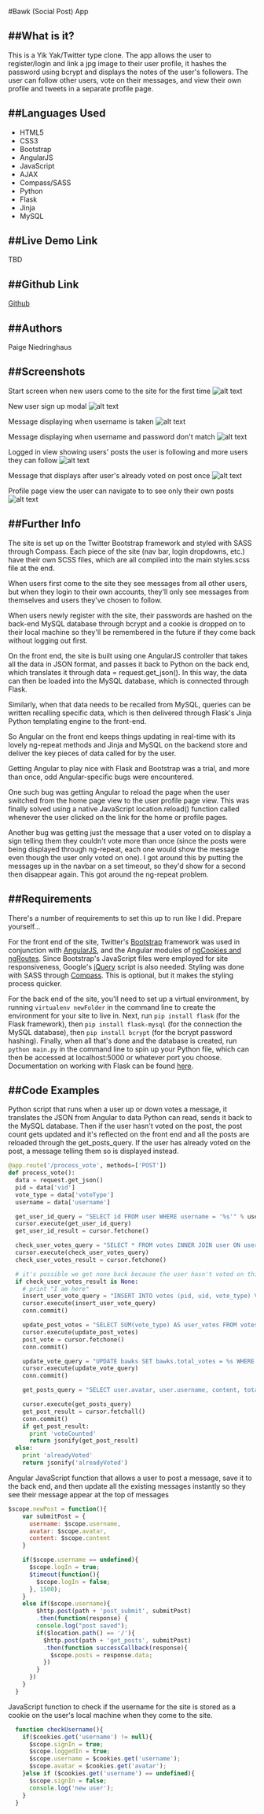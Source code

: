 #Bawk (Social Post) App

##What is it?
---
This is a Yik Yak/Twitter type clone. The app allows the user to register/login and link a jpg image to their user profile, it hashes the password using bcrypt and displays the notes of the user's followers. The user can follow other users, vote on their messages, and view their own profile and tweets in a separate profile page.

##Languages Used
---
  * HTML5
  * CSS3
  * Bootstrap
  * AngularJS
  * JavaScript
  * AJAX
  * Compass/SASS
  * Python
  * Flask
  * Jinja
  * MySQL

##Live Demo Link
---
TBD

##Github Link
---
[Github](https://github.com/paigen11/bawk)

##Authors
---
Paige Niedringhaus

##Screenshots
---
Start screen when new users come to the site for the first time
![alt text](TBD)

New user sign up modal
![alt text](TBD)

Message displaying when username is taken
![alt text](TBD)

Message displaying when username and password don't match
![alt text](TBD)

Logged in view showing users' posts the user is following and more users they can follow
![alt text](TBD)

Message that displays after user's already voted on post once
![alt text](TBD)

Profile page view the user can navigate to to see only their own posts
![alt text](TBD)

##Further Info
---
The site is set up on the Twitter Bootstrap framework and styled with SASS through Compass. Each piece of the site (nav bar, login dropdowns, etc.) have their own SCSS files, which are all compiled into the main styles.scss file at the end.

When users first come to the site they see messages from all other users, but when they login to their own accounts, they'll only see messages from themselves and users they've chosen to follow. 

When users newly register with the site, their passwords are hashed on the back-end MySQL database through bcrypt and a cookie is dropped on to their local machine so they'll be remembered in the future if they come back without logging out first.

On the front end, the site is built using one AngularJS controller that takes all the data in JSON format, and passes it back to Python on the back end, which translates it through data = request.get_json(). In this way, the data can then be loaded into the MySQL database, which is connected through Flask. 

Similarly, when that data needs to be recalled from MySQL, queries can be written recalling specific data, which is then delivered through Flask's Jinja Python templating engine to the front-end.

So Angular on the front end keeps things updating in real-time with its lovely ng-repeat methods and Jinja and MySQL on the backend store and deliver the key pieces of data called for by the user.

Getting Angular to play nice with Flask and Bootstrap was a trial, and more than once, odd Angular-specific bugs were encountered. 

One such bug was getting Angular to reload the page when the user switched from the home page view to the user profile page view. This was finally solved using a native JavaScript location.reload() function called whenever the user clicked on the link for the home or profile pages. 

Another bug was getting just the message that a user voted on to display a sign telling them they couldn't vote more than once (since the posts were being displayed through ng-repeat, each one would show the message even though the user only voted on one). I got around this by putting the messages up in the navbar on a set timeout, so they'd show for a second then disappear again. This got around the ng-repeat problem.

##Requirements
---
There's a number of requirements to set this up to run like I did. Prepare yourself...

For the front end of the site, Twitter's [Bootstrap](http://getbootstrap.com/getting-started/) framework was used in conjunction with [AngularJS](https://angularjs.org/), and the Angular modules of [ngCookies and ngRoutes](https://code.angularjs.org/1.5.8/). Since Bootstrap's JavaScript files were employed for site responsiveness, Google's [jQuery](https://ajax.googleapis.com/ajax/libs/jquery/2.2.4/jquery.min.js) script is also needed. Styling was done with SASS through [Compass](http://compass.kkbox.com/). This is optional, but it makes the styling process quicker.

For the back end of the site, you'll need to set up a virtual environment, by running `virtualenv newFolder` in the command line to create the environment for your site to live in. Next, run `pip install flask` (for the Flask framework), then `pip install flask-mysql` (for the connection the MySQL database), then `pip install bcrypt` (for the bcrypt password hashing). Finally, when all that's done and the database is created, run `python main.py` in the command line to spin up your Python file, which can then be accessed at localhost:5000 or whatever port you choose. Documentation on working with Flask can be found [here](http://flask.pocoo.org/).

##Code Examples
---
Python script that runs when a user up or down votes a message, it translates the JSON from Angular to data Python can read, sends it back to the MySQL database. Then if the user hasn't voted on the post, the post count gets updated and it's reflected on the front end and all the posts are reloaded through the get_posts_query. If the user has already voted on the post, a message telling them so is displayed instead.


```python
@app.route('/process_vote', methods=['POST'])
def process_vote():
  data = request.get_json()
  pid = data['vid']
  vote_type = data['voteType']
  username = data['username']

  get_user_id_query = "SELECT id FROM user WHERE username = '%s'" % username
  cursor.execute(get_user_id_query)
  get_user_id_result = cursor.fetchone()

  check_user_votes_query = "SELECT * FROM votes INNER JOIN user ON user.id = votes.uid WHERE user.username = '%s' AND votes.pid = '%s'" % (username, pid)
  cursor.execute(check_user_votes_query)
  check_user_votes_result = cursor.fetchone()

  # it's possible we get none back because the user hasn't voted on this post
  if check_user_votes_result is None:
    # print "I am here"
    insert_user_vote_query = "INSERT INTO votes (pid, uid, vote_type) VALUES ('%s', '%s', '%s')" %(pid,get_user_id_result[0], vote_type)
    cursor.execute(insert_user_vote_query)
    conn.commit()

    update_post_votes = "SELECT SUM(vote_type) AS user_votes FROM votes WHERE pid = '%s'" %(pid)
    cursor.execute(update_post_votes)
    post_vote = cursor.fetchone()
    conn.commit()

    update_vote_query = "UPDATE bawks SET bawks.total_votes = %s WHERE bawks.id = %s" % (post_vote[0], pid)
    cursor.execute(update_vote_query)
    conn.commit()

    get_posts_query = "SELECT user.avatar, user.username, content, total_votes, time, location, user_id, bawks.id FROM bawks LEFT JOIN user ON user_id = user.id LEFT JOIN follow on following_id = bawks.user_id WHERE follow.following_id IN (SELECT following_id from follow where follower_id = '%s') GROUP BY user.avatar, user.username, content, total_votes, time, location, user_id, bawks.id UNION SELECT user.avatar, user.username, content, total_votes, time, location, user_id, bawks.id FROM bawks LEFT JOIN user ON user_id = user.id WHERE user.id = '%s' ORDER BY time ASC" % (get_user_id_result[0], get_user_id_result[0]) 

    cursor.execute(get_posts_query)
    get_post_result = cursor.fetchall() 
    conn.commit()
    if get_post_result:
      print 'voteCounted'
      return jsonify(get_post_result)
  else:
    print 'alreadyVoted'
    return jsonify('alreadyVoted')  
``` 


Angular JavaScript function that allows a user to post a message, save it to the back end, and then update all the existing messages instantly so they see their message appear at the top of messages

```javascript
$scope.newPost = function(){
    var submitPost = {
      username: $scope.username,
      avatar: $scope.avatar,
      content: $scope.content
    }

    if($scope.username == undefined){
      $scope.logIn = true;
      $timeout(function(){
        $scope.logIn = false;
      }, 1500);
    }
    else if($scope.username){
        $http.post(path + 'post_submit', submitPost)
        .then(function(response) {
        console.log("post saved");
        if($location.path() == '/'){
          $http.post(path + 'get_posts', submitPost)
          .then(function successCallback(response){
            $scope.posts = response.data;
          })
        }
      })
    }   
  }
```

JavaScript function to check if the username for the site is stored as a cookie on the user's local machine when they come to the site.

```javascript
  function checkUsername(){
    if($cookies.get('username') != null){
      $scope.signIn = true;
      $scope.loggedIn = true;
      $scope.username = $cookies.get('username');
      $scope.avatar = $cookies.get('avatar');
    }else if ($cookies.get('username') == undefined){
      $scope.signIn = false;
      console.log('new user');
    }
  }
```